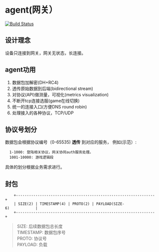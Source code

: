 # agent(网关）
[![Build Status](https://travis-ci.org/gonet2/agent.svg?branch=master)](https://travis-ci.org/gonet2/agent)

## 设计理念
设备只连接到网关，网关无状态，长连接。        

## agent功用           
1. 数据包加解密(DH+RC4)         
2. 透传原始数据到后端(bidirectional stream)
3. 对协议(API)做测量，可视化(metrics visualization)
4. 不断开tcp连接选服(game在线切换)
5. 统一的连接入口(方便DNS round robin)
6. 处理接入的各种协议，TCP/UDP

## 协议号划分
数据包会根据协议编号（0-65535) **透传** 到对应的服务， 例如(示范）:      

      1-1000: 登陆相关协议，网关协同auth服务处理。
      1001-10000: 游戏逻辑段
      
具体的划分根据业务需求进行。

## 封包
 
        +----------------------------------------------------------------+     
        | SIZE(2) | TIMESTAMP(4) | PROTO(2) | PAYLOAD(SIZE-6)            |     
        +----------------------------------------------------------------+     
        
> SIZE: 后续数据包总长度         
> TIMESTAMP: 数据包序号           
> PROTO: 协议号           
> PAYLOAD: 负载           
